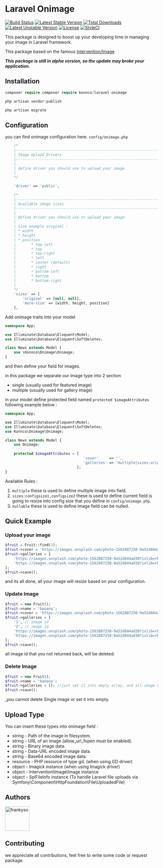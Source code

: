 # Laravel Onimage
[![Build Status](https://travis-ci.org/Konnco/laravel-onimage.svg?branch=master)](https://travis-ci.org/Konnco/laravel-onimage)
[![Latest Stable Version](https://poser.pugx.org/konnco/laravel-onimage/v/stable)](https://packagist.org/packages/konnco/laravel-onimage)
[![Total Downloads](https://poser.pugx.org/konnco/laravel-onimage/downloads)](https://packagist.org/packages/konnco/laravel-onimage)
[![Latest Unstable Version](https://poser.pugx.org/konnco/laravel-onimage/v/unstable)](https://packagist.org/packages/konnco/laravel-onimage)
[![License](https://poser.pugx.org/konnco/laravel-onimage/license)](https://packagist.org/packages/konnco/laravel-onimage)
[![StyleCI](https://github.styleci.io/repos/228747586/shield?branch=master)](https://github.styleci.io/repos/228747586)

This package is designed to boost up your developing time in managing your image in Laravel framework.

This package based on the famous [Intervention/Image](http://image.intervention.io)

***This package is still in alpha version, so the update may broke your application.***

## Installation
```php
composer require composer require konnco/laravel-onimage
```

```php
php artisan vendor:publish
```

```php
php artisan migrate
```

## Configuration
you can find onimage configuration here. `config/onimage.php`

```php
    /*
    |--------------------------------------------------------------------------
    | Image Upload Drivers
    |--------------------------------------------------------------------------
    |
    | define driver you should use to upload your image.
    |
    */

    'driver' => 'public',

    /*
    |--------------------------------------------------------------------------
    | Available image sizes
    |--------------------------------------------------------------------------
    |
    | define driver you should use to upload your image.
    |
    | size example original :
    | * width
    | * height
    | * position
    |       * top-left
    |       * top
    |       * top-right
    |       * left
    |       * center (default)
    |       * right
    |       * bottom-left
    |       * bottom
    |       * bottom-right
    |
    */
    'sizes' => [
        'original' => [null, null],
        'more-size' => [width, height, position]
    ],
```

Add onimage traits into your model

```php
namespace App;

use Illuminate\Database\Eloquent\Model;
use Illuminate\Database\Eloquent\SoftDeletes;

class News extends Model {
    use \Konnco\Onimage\Onimage;
}
```

and then define your field for images.

in this package we separate our image type into 2 section
* single (usually used for featured image)
* multiple (usually used for gallery image)

in your model define protected field named `protected $imageAttributes` following example below :
```php
namespace App;

use Illuminate\Database\Eloquent\Model;
use Illuminate\Database\Eloquent\SoftDeletes;
use Konnco\Onimage\Onimage;

class News extends Model {
    use Onimage;
    
    protected $imageAttributes = [
                                    'cover'     => '',
                                    'galleries' => 'multiple|sizes:original,square|nullable',
                                 ];
}
```

Available Rules :
1. `multiple` these is used to define multiple image into field.
2. `sizes:configsize1,configsize2` these is used to define current field is going to resize into config size that you define in `config/onimage.php`.
3. `nullable` these is used to define image field can be nulled.

## Quick Example
### Upload your image
```php
$fruit = Fruit::find(1);
$fruit->cover = 'https://images.unsplash.com/photo-1562887250-9a52d844ad30?ixlib=rb-1.2.1&ixid=eyJhcHBfaWQiOjEyMDd9&auto=format&fit=crop&w=2089&q=80';
$fruit->galleries = [
    'https://images.unsplash.com/photo-1562887250-9a52d844ad30?ixlib=rb-1.2.1&ixid=eyJhcHBfaWQiOjEyMDd9&auto=format&fit=crop&w=2089&q=80',
    'https://images.unsplash.com/photo-1562887250-9a52d844ad30?ixlib=rb-1.2.1&ixid=eyJhcHBfaWQiOjEyMDd9&auto=format&fit=crop&w=2089&q=80',
];
$fruit->save();
```

and its all done, all your image will resize based on your configuration.


### Update Image
```php
$fruit = new Fruit();
$fruit->name = 'banana';
$fruit->cover = 'https://images.unsplash.com/photo-1562887250-9a52d844ad30?ixlib=rb-1.2.1&ixid=eyJhcHBfaWQiOjEyMDd9&auto=format&fit=crop&w=2089&q=80';
$fruit->galleries = [
    '1', // image id
    '2', // image id
    'https://images.unsplash.com/photo-1562887250-9a52d844ad30?ixlib=rb-1.2.1&ixid=eyJhcHBfaWQiOjEyMDd9&auto=format&fit=crop&w=2089&q=80',
    'https://images.unsplash.com/photo-1562887250-9a52d844ad30?ixlib=rb-1.2.1&ixid=eyJhcHBfaWQiOjEyMDd9&auto=format&fit=crop&w=2089&q=80',
];
$fruit->save();
```

all image id that you not returned back, will be deleted. 


### Delete Image
```php
$fruit = new Fruit();
$fruit->name = 'banana';
$fruit->galleries = []; //just set it into empty array, and all image will be cleared.
$fruit->save();
```

_you cannot delete Single image or set it into empty.

## Upload Type
You can insert these types into onimage field :
* string - Path of the image in filesystem.
* string - URL of an image (allow_url_fopen must be enabled).
* string - Binary image data.
* string - Data-URL encoded image data.
* string - Base64 encoded image data.
* resource - PHP resource of type gd. (when using GD driver)
* object - Imagick instance (when using Imagick driver)
* object - Intervention\Image\Image instance
* object - SplFileInfo instance (To handle Laravel file uploads via Symfony\Component\HttpFoundation\File\UploadedFile)

## Authors
[//]: contributor-faces
<a href="https://github.com/frankyso"><img src="https://avatars.githubusercontent.com/u/5705520?v=3" title="frankyso" width="80" height="80"></a>
## Contributing
we appreciate all contributions, feel free to write some code or request package.
